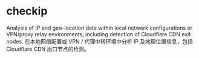 # checkip
Analysis of IP and geo-location data within local network configurations or VPN/proxy relay environments, including detection of Cloudflare CDN exit nodes.  在本地网络配置或 VPN / 代理中转环境中分析 IP 及地理位置信息，包括 Cloudflare CDN 出口节点的检测。
